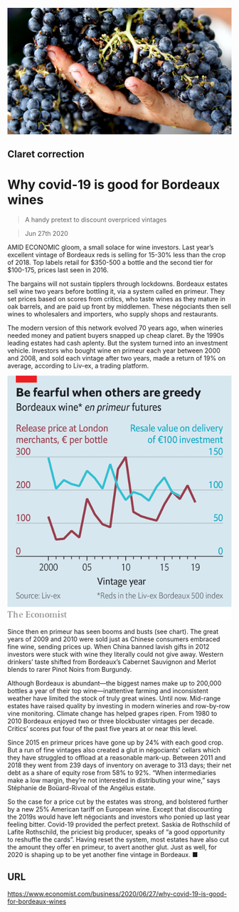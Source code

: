![](./images/20200627_WBP503.jpg)

## Claret correction

# Why covid-19 is good for Bordeaux wines

> A handy pretext to discount overpriced vintages

> Jun 27th 2020

AMID ECONOMIC gloom, a small solace for wine investors. Last year’s excellent vintage of Bordeaux reds is selling for 15-30% less than the crop of 2018. Top labels retail for $350-500 a bottle and the second tier for $100-175, prices last seen in 2016.

The bargains will not sustain tipplers through lockdowns. Bordeaux estates sell wine two years before bottling it, via a system called en primeur. They set prices based on scores from critics, who taste wines as they mature in oak barrels, and are paid up front by middlemen. These négociants then sell wines to wholesalers and importers, who supply shops and restaurants.

The modern version of this network evolved 70 years ago, when wineries needed money and patient buyers snapped up cheap claret. By the 1990s leading estates had cash aplenty. But the system turned into an investment vehicle. Investors who bought wine en primeur each year between 2000 and 2008, and sold each vintage after two years, made a return of 19% on average, according to Liv-ex, a trading platform.



![](./images/20200627_WBC202.png)

Since then en primeur has seen booms and busts (see chart). The great years of 2009 and 2010 were sold just as Chinese consumers embraced fine wine, sending prices up. When China banned lavish gifts in 2012 investors were stuck with wine they literally could not give away. Western drinkers’ taste shifted from Bordeaux’s Cabernet Sauvignon and Merlot blends to rarer Pinot Noirs from Burgundy.

Although Bordeaux is abundant—the biggest names make up to 200,000 bottles a year of their top wine—inattentive farming and inconsistent weather have limited the stock of truly great wines. Until now. Mid-range estates have raised quality by investing in modern wineries and row-by-row vine monitoring. Climate change has helped grapes ripen. From 1980 to 2010 Bordeaux enjoyed two or three blockbuster vintages per decade. Critics’ scores put four of the past five years at or near this level.

Since 2015 en primeur prices have gone up by 24% with each good crop. But a run of fine vintages also created a glut in négociants’ cellars which they have struggled to offload at a reasonable mark-up. Between 2011 and 2018 they went from 239 days of inventory on average to 313 days; their net debt as a share of equity rose from 58% to 92%. “When intermediaries make a low margin, they’re not interested in distributing your wine,” says Stéphanie de Boüard-Rivoal of the Angélus estate.

So the case for a price cut by the estates was strong, and bolstered further by a new 25% American tariff on European wine. Except that discounting the 2019s would have left négociants and investors who ponied up last year feeling bitter. Covid-19 provided the perfect pretext. Saskia de Rothschild of Lafite Rothschild, the priciest big producer, speaks of “a good opportunity to reshuffle the cards”. Having reset the system, most estates have also cut the amount they offer en primeur, to avert another glut. Just as well, for 2020 is shaping up to be yet another fine vintage in Bordeaux. ■

## URL

https://www.economist.com/business/2020/06/27/why-covid-19-is-good-for-bordeaux-wines
